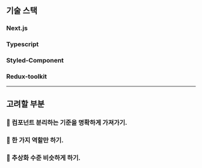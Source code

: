 ## 기술 스택

### Next.js

### Typescript

### Styled-Component

### Redux-toolkit

---

## 고려할 부분

### 📌 컴포넌트 분리하는 기준을 명확하게 가져가기.

### 📌 한 가지 역할만 하기.

### 📌 추상화 수준 비슷하게 하기.
